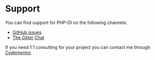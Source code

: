 # Support

You can find support for PHP-DI on the following channels:

- [GitHub issues](https://github.com/mnapoli/PHP-DI/issues)
- [The Gitter Chat](https://gitter.im/mnapoli/PHP-DI)

If you need 1:1 consulting for your project you can contact me through [Codementor](https://www.codementor.io/mnapoli).
